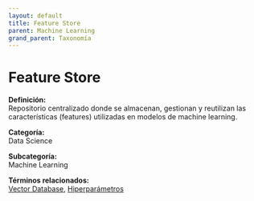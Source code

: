 ```yaml
---
layout: default
title: Feature Store
parent: Machine Learning
grand_parent: Taxonomía
---
```


# Feature Store

**Definición:**  
Repositorio centralizado donde se almacenan, gestionan y reutilizan las características (features) utilizadas en modelos de machine learning.

**Categoría:**  
Data Science

**Subcategoría:**  
Machine Learning

**Términos relacionados:**  
[Vector Database](https://maleniski.github.io/diccionario-angl-tec-mx/docs/taxonomia/data-science/machine-learning/vector-database.html), [Hiperparámetros](https://maleniski.github.io/diccionario-angl-tec-mx/docs/taxonomia/data-science/machine-learning/hiperparmetros.html)
